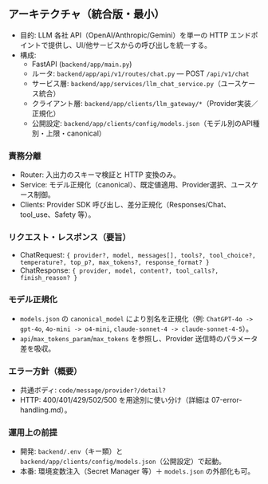 ## アーキテクチャ（統合版・最小）

- 目的: LLM 各社 API（OpenAI/Anthropic/Gemini）を単一の HTTP エンドポイントで提供し、UI/他サービスからの呼び出しを統一する。
- 構成:
  - FastAPI (`backend/app/main.py`)
  - ルータ: `backend/app/api/v1/routes/chat.py` — POST `/api/v1/chat`
  - サービス層: `backend/app/services/llm_chat_service.py`（ユースケース統合）
  - クライアント層: `backend/app/clients/llm_gateway/*`（Provider実装／正規化）
  - 公開設定: `backend/app/clients/config/models.json`（モデル別のAPI種別・上限・canonical）

### 責務分離
- Router: 入出力のスキーマ検証と HTTP 変換のみ。
- Service: モデル正規化（canonical）、既定値適用、Provider選択、ユースケース制御。
- Clients: Provider SDK 呼び出し、差分正規化（Responses/Chat、tool_use、Safety 等）。

### リクエスト・レスポンス（要旨）
- ChatRequest: `{ provider?, model, messages[], tools?, tool_choice?, temperature?, top_p?, max_tokens?, response_format? }`
- ChatResponse: `{ provider, model, content?, tool_calls?, finish_reason? }`

### モデル正規化
- `models.json` の `canonical_model` により別名を正規化（例: `ChatGPT-4o -> gpt-4o`, `4o-mini -> o4-mini`, `claude-sonnet-4 -> claude-sonnet-4-5`）。
- `api`/`max_tokens_param`/`max_tokens` を参照し、Provider 送信時のパラメータ差を吸収。

### エラー方針（概要）
- 共通ボディ: `code/message/provider?/detail?`
- HTTP: 400/401/429/502/500 を用途別に使い分け（詳細は 07-error-handling.md）。

### 運用上の前提
- 開発: `backend/.env`（キー類）と `backend/app/clients/config/models.json`（公開設定）で起動。
- 本番: 環境変数注入（Secret Manager 等）＋ `models.json` の外部化も可。


